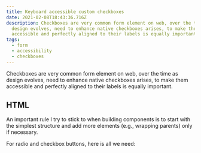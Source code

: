 ```yaml
---
title: Keyboard accessible custom checkboxes
date: 2021-02-08T18:43:36.716Z
description: Checkboxes are very common form element on web, over the time as
  design evolves, need to enhance native checkboxes arises, to make them
  accessible and perfectly aligned to their labels is equally important.
tags:
  - form
  - accessibility
  - checkboxes
---
```

Checkboxes are very common form element on web, over the time as design evolves, need to enhance native checkboxes arises, to make them accessible and perfectly aligned to their labels is equally important.
## HTML

An important rule I try to stick to when building components is to start with the simplest structure and add more elements (e.g., wrapping parents) only if necessary.

For radio and checkbox buttons, here is all we need: